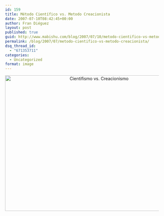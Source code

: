 ```yaml
---
id: 159
title: Método Científico vs. Metodo Creacionista
date: 2007-07-10T08:42:45+00:00
author: Fran Diéguez
layout: post
published: true
guid: http://www.mabishu.com/blog/2007/07/10/metodo-cientifico-vs-metodo-creacionista/
permalink: /blog/2007/07/metodo-cientifico-vs-metodo-creacionista/
dsq_thread_id:
  - "671353711"
categories:
  - Uncategorized
format: image
---
```


<p style="text-align: center;"><a title="Cientifismo vs. Creacionismo" href="http://mabishu.comb/blog/wp-content/uploads/2007/07/trever_small.gif">
<img class="aligncenter" alt="Cientifismo vs. Creacionismo" src="/assets/2007/07/trever_small.gif" width="600" height="444" /></a></p>
